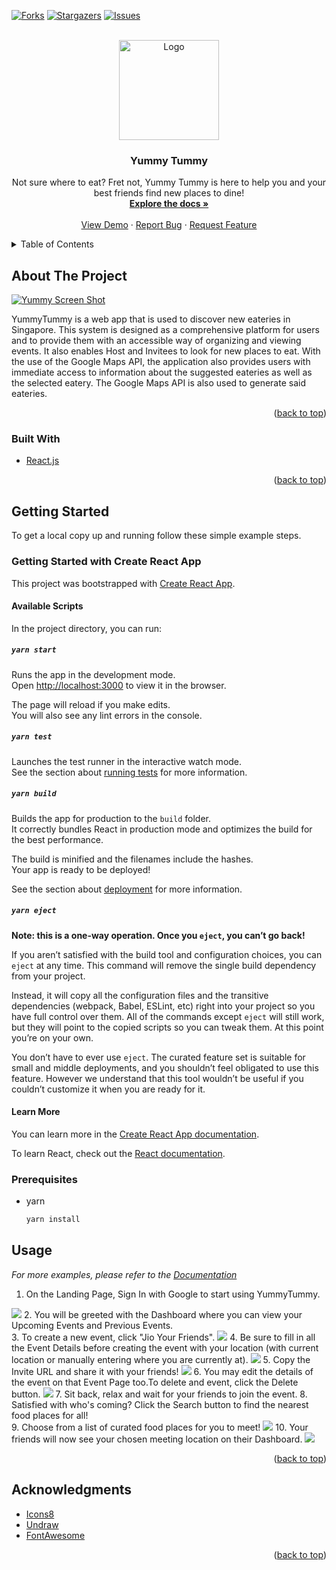 
<div id="top"></div>


<!-- PROJECT SHIELDS -->
<!--
*** I'm using markdown "reference style" links for readability.
*** Reference links are enclosed in brackets [ ] instead of parentheses ( ).
*** See the bottom of this document for the declaration of the reference variables
*** for contributors-url, forks-url, etc. This is an optional, concise syntax you may use.
*** https://www.markdownguide.org/basic-syntax/#reference-style-links
-->
[![Forks][forks-shield]][forks-url]
[![Stargazers][stars-shield]][stars-url]
[![Issues][issues-shield]][issues-url]


<!-- PROJECT LOGO -->
<br />
<div align="center">
  <a href="https://github.com/matthew-chua/YummyTummy">
    <img src="src/Assets/YummyTummyLogo.svg" alt="Logo" width="160" height="160">
  </a>

  <h3 align="center">Yummy Tummy</h3>

  <p align="center">
    Not sure where to eat? Fret not, Yummy Tummy is here to help you and your best friends find new places to dine!
    <br />
    <a href="https://docs.google.com/document/d/1PGXFMxOzo0Xzxs_QLbm7PyQhAGxLvLaw/edit#heading=h.6a1ol73idkep"><strong>Explore the docs »</strong></a>
    <br />
    <br />
    <a href="https://github.com/matthew-chua/YummyTummy">View Demo</a>
    ·
    <a href="https://github.com/matthew-chua/YummyTummy/issues">Report Bug</a>
    ·
    <a href="https://github.com/matthew-chua/YummyTummy/issues">Request Feature</a>
  </p>
</div>



<!-- TABLE OF CONTENTS -->
<details>
  <summary>Table of Contents</summary>
  <ol>
    <li>
      <a href="#about-the-project">About The Project</a>
      <ul>
        <li><a href="#built-with">Built With</a></li>
      </ul>
    </li>
    <li>
      <a href="#getting-started">Getting Started</a>
      <ul>
        <li><a href="#prerequisites">Prerequisites</a></li>
        <li><a href="#installation">Installation</a></li>
      </ul>
    </li>
    <li><a href="#usage">Usage</a></li>
<!--     <li><a href="#roadmap">Roadmap</a></li> -->
    <li><a href="#contributing">Contributing</a></li>
<!--     <li><a href="#license">License</a></li> -->
<!--     <li><a href="#contact">Contact</a></li> -->
    <li><a href="#acknowledgments">Acknowledgments</a></li>
  </ol>
</details>



<!-- ABOUT THE PROJECT -->
## About The Project
[![Yummy Screen Shot][product-screenshot]](https://yummytum.herokuapp.com)

YummyTummy is a web app that is used to discover new eateries in Singapore. This system is designed as a comprehensive platform for users and to provide them with an accessible way of organizing and viewing events. It also enables Host and Invitees to look for  new places to eat. With the use of the Google Maps API, the application also provides users with immediate access to information about the suggested eateries as well as the selected eatery. The Google Maps API is also used to generate said eateries. 

<p align="right">(<a href="#top">back to top</a>)</p>


### Built With

* [React.js](https://reactjs.org/)

<p align="right">(<a href="#top">back to top</a>)</p>



<!-- GETTING STARTED -->
## Getting Started

To get a local copy up and running follow these simple example steps.

### Getting Started with Create React App

This project was bootstrapped with [Create React App](https://github.com/facebook/create-react-app).

#### Available Scripts

In the project directory, you can run:

##### `yarn start`

Runs the app in the development mode.\
Open [http://localhost:3000](http://localhost:3000) to view it in the browser.

The page will reload if you make edits.\
You will also see any lint errors in the console.

##### `yarn test`

Launches the test runner in the interactive watch mode.\
See the section about [running tests](https://facebook.github.io/create-react-app/docs/running-tests) for more information.

##### `yarn build`

Builds the app for production to the `build` folder.\
It correctly bundles React in production mode and optimizes the build for the best performance.

The build is minified and the filenames include the hashes.\
Your app is ready to be deployed!

See the section about [deployment](https://facebook.github.io/create-react-app/docs/deployment) for more information.

##### `yarn eject`

**Note: this is a one-way operation. Once you `eject`, you can’t go back!**

If you aren’t satisfied with the build tool and configuration choices, you can `eject` at any time. This command will remove the single build dependency from your project.

Instead, it will copy all the configuration files and the transitive dependencies (webpack, Babel, ESLint, etc) right into your project so you have full control over them. All of the commands except `eject` will still work, but they will point to the copied scripts so you can tweak them. At this point you’re on your own.

You don’t have to ever use `eject`. The curated feature set is suitable for small and middle deployments, and you shouldn’t feel obligated to use this feature. However we understand that this tool wouldn’t be useful if you couldn’t customize it when you are ready for it.

#### Learn More

You can learn more in the [Create React App documentation](https://facebook.github.io/create-react-app/docs/getting-started).

To learn React, check out the [React documentation](https://reactjs.org/).


### Prerequisites

* yarn
  ```sh
  yarn install
  ```

<!-- ### Installation

1. Get a free API Key at [https://example.com](https://example.com)
2. Clone the repo
   ```sh
   git clone https://github.com/your_username_/Project-Name.git
   ```
3. Install NPM packages
   ```sh
   npm install
   ```
4. Enter your API in `config.js`
   ```js
   const API_KEY = 'ENTER YOUR API';
   ```

<p align="right">(<a href="#top">back to top</a>)</p> -->



<!-- USAGE EXAMPLES -->
## Usage

_For more examples, please refer to the [Documentation](https://example.com)_

1. On the Landing Page, Sign In with Google to start using YummyTummy. 
<img src="ReadMeAssets/LandingPage.png"/>
2. You will be greeted with the Dashboard where you can view your Upcoming Events and Previous Events.<br/>
3. To create a new event, click "Jio Your Friends".
<img src="ReadMeAssets/Dashboard:JoinEvent.png"/>
4. Be sure to fill in all the Event Details before creating the event with your location (with current location or manually entering where you are currently at).
<img src="ReadMeAssets/CreateEvent:JoinWithLocation.png"/>
5. Copy the Invite URL and share it with your friends!
<img src="ReadMeAssets/CopyURL:UpdatedParticipantList.png"/>
6. You may edit the details of the event on that Event Page too.To delete and event, click the Delete button.
<img src="ReadMeAssets/DeleteEvent.png"/>
7. Sit back, relax and wait for your friends to join the event.
8. Satisfied with who's coming? Click the Search button to find the nearest food places for all!<br/>
9. Choose from a list of curated food places for you to meet!
<img src="ReadMeAssets/CuratedLocations.png"/>
10. Your friends will now see your chosen meeting location on their Dashboard.
<img src="ReadMeAssets/SelectedLocation.png"/>

<p align="right">(<a href="#top">back to top</a>)</p>



<!-- ROADMAP -->
<!-- ## Roadmap

- [x] Add Changelog
- [x] Add back to top links
- [] Add Additional Templates w/ Examples
- [] Add "components" document to easily copy & paste sections of the readme
- [] Multi-language Support
    - [] Chinese
    - [] Spanish

See the [open issues](https://github.com/othneildrew/Best-README-Template/issues) for a full list of proposed features (and known issues).

<p align="right">(<a href="#top">back to top</a>)</p> -->



<!-- CONTRIBUTING -->
<!-- ## Contributing

Contributions are what make the open source community such an amazing place to learn, inspire, and create. Any contributions you make are **greatly appreciated**.

If you have a suggestion that would make this better, please fork the repo and create a pull request. You can also simply open an issue with the tag "enhancement".
Don't forget to give the project a star! Thanks again!

1. Fork the Project
2. Create your Feature Branch (`git checkout -b feature/AmazingFeature`)
3. Commit your Changes (`git commit -m 'Add some AmazingFeature'`)
4. Push to the Branch (`git push origin feature/AmazingFeature`)
5. Open a Pull Request

<p align="right">(<a href="#top">back to top</a>)</p> -->



<!-- LICENSE -->
<!-- ## License

Distributed under the MIT License. See `LICENSE.txt` for more information.

<p align="right">(<a href="#top">back to top</a>)</p> -->



<!-- CONTACT -->
<!-- ## Contact

Your Name - [@your_twitter](https://twitter.com/your_username) - email@example.com

Project Link: [https://github.com/matthew-chua/YummyTummy](https://github.com/matthew-chua/YummyTummy)

<p align="right">(<a href="#top">back to top</a>)</p>
 -->


<!-- ACKNOWLEDGMENTS -->
## Acknowledgments

<!-- * [Choose an Open Source License](https://choosealicense.com) -->
* [Icons8](https://icons8.com/l/animations/)
* [Undraw](https://undraw.co)
* [FontAwesome](https://fontawesome.com)

<p align="right">(<a href="#top">back to top</a>)</p>



<!-- MARKDOWN LINKS & IMAGES -->
<!-- https://www.markdownguide.org/basic-syntax/#reference-style-links -->
[contributors-shield]: https://img.shields.io/github/contributors/othneildrew/Best-README-Template.svg?style=for-the-badge
[contributors-url]: https://github.com/matthew-chua/graphs/contributors
[forks-shield]: https://img.shields.io/github/forks/othneildrew/Best-README-Template.svg?style=for-the-badge
[forks-url]: https://github.com/matthew-chua/YummyTummy/network/members
[stars-shield]: https://img.shields.io/github/stars/othneildrew/Best-README-Template.svg?style=for-the-badge
[stars-url]: https://github.com/matthew-chua/YummyTummy/stargazers
[issues-shield]: https://img.shields.io/github/issues/othneildrew/Best-README-Template.svg?style=for-the-badge
[issues-url]: https://github.com/matthew-chua/YummyTummy/issues
[license-shield]: https://img.shields.io/github/license/othneildrew/Best-README-Template.svg?style=for-the-badge
[license-url]: https://github.com/matthew-chua/master/LICENSE.txt
[product-screenshot]: https://github.com/matthew-chua/master/ReadMeAssets/LandingPage.png
